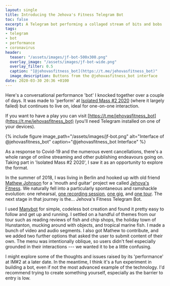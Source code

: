 ```yaml
---
layout: single
title: Introducing the Jehova's Fitness Telegram Bot
toc: false
excerpt: A Telegram bot performing a collaged stream of bits and bobs
tags:
- telegram
- bot
- performance
- coronavirus
header:
  teaser: "/assets/images/jf-bot-500x300.png"
  overlay_image: "/assets/images/jf-bot-wide.png"
  overlay_filter: 0.5
  caption: "[@jehovasfitness_bot](https://t.me/jehovasfitness_bot)"
  image_description: Buttons from the @jehovasfitness_bot interface
date: 2020-03-30 20:36 +0100
---
```

Here's a conversational performance 'bot' I knocked together over a couple of days. It was made to 'perform' at [Isolated Mass #2 2020](https://www.facebook.com/events/238080100698038) (where it largely failed) but continues to live on, ideal for one-on-one interaction.

If you want to have a play you can visit [https://t.me/jehovasfitness_bot](https://t.me/jehovasfitness_bot) (you'll need Telegram installed on one of your devices).

{% include figure image_path="/assets/images/jf-bot.png" alt="Interface of @jehovasfitness_bot" caption="@jehovasfitness_bot Interface" %}

As a response to Covid-19 and the numerous event cancellations, there's a whole range of online streaming and other publishing endeavours going on. Taking part in 'Isolated Mass #2 2020', I saw it as an opportunity to explore the format.

In the summer of 2018, I was living in Berlin and hooked up with old friend [Mathew Johnson](https://www.soundengineer-berlin.com/) for a 'mouth and guitar' project we called [Jehova's Fitness](https://www.facebook.com/Jehovas-Fitness-2325237301091977). We naturally fell into a particularly spontaneous and ramshackle evolution: one rehearsal, [one recording session](https://thehouseorgan.xyz/2019/04/06/stop-stroking-your-chin.html), [one gig](https://www.facebook.com/2325237301091977/videos/2236176879753949/), and [one tour](https://screefuckingjunk.bandcamp.com/album/we-were-supported-by-tom-bacharach-split-w-jehovas-fitness). The next stage in that journey is the... Jehova's Fitness Telegram Bot.

I used [Manybot](https://manybot.io/) for simple, codeless bot creation and found it pretty easy to follow and get up and running. I settled on a handful of themes from our tour such as reading reviews of fish and chip shops, the holiday town of Hunstanton, mucking around with objects, and tropical marine fish. I made a bunch of video and audio segments. I also got Mathew to contribute, and we added two further options that asked the user to submit content of their own. The menu was intentionally oblique, so users didn't feel especially grounded in their interactions --- we wanted it to be a little confusing.

I might explore some of the thoughts and issues raised by its 'performance' at IM#2 at a later date. In the meantime, I think it's a fun experiment in building a bot, even if not the most advanced example of the technology. I'd recommend trying to create something yourself, especially as the barrier to entry is low.
